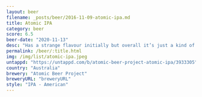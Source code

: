 ```yaml
---
layout: beer
filename: _posts/beer/2016-11-09-atomic-ipa.md
title: Atomic IPA
category: beer
score: 6.5
beer-date: "2020-11-13"
desc: "Has a strange flavour initially but overall it’s just a kind of mid ground IPA"
permalink: /beer/:title.html
img: /img/list/atomic-ipa.jpeg
untappd: "https://untappd.com/b/atomic-beer-project-atomic-ipa/3933305"
country: "Australia"
brewery: "Atomic Beer Project"
breweryURL: "breweryURL"
style: "IPA - American"
---
```

